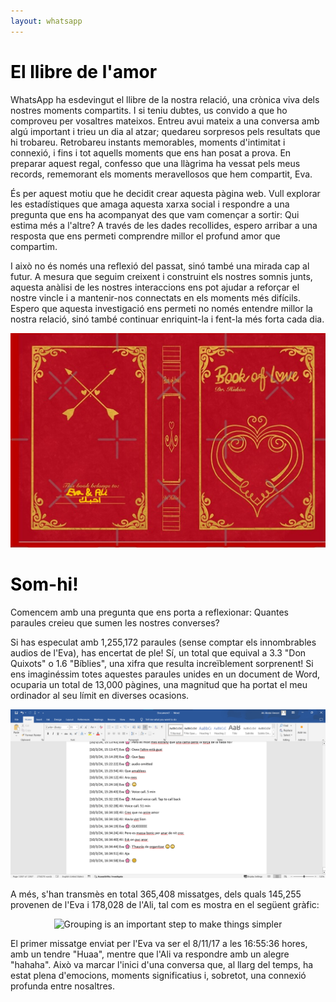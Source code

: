 ```yaml
---
layout: whatsapp
---
```


# <span style="color: #000000;">El llibre de l'amor</span>
<div>
<p>
WhatsApp ha esdevingut el llibre de la nostra relació, una crònica viva dels nostres moments compartits. I si teniu dubtes, us convido a que ho comproveu per vosaltres mateixos. Entreu avui mateix a una conversa amb algú important i trieu un dia al atzar; quedareu sorpresos pels resultats que hi trobareu. Retrobareu instants memorables, moments d'intimitat i connexió, i fins i tot aquells moments que ens han posat a prova. En preparar aquest regal, confesso que una llàgrima ha vessat pels meus records, rememorant els moments meravellosos que hem compartit, Eva.
</p>
<p>
És per aquest motiu que he decidit crear aquesta pàgina web. Vull explorar les estadístiques que amaga aquesta xarxa social i respondre a una pregunta que ens ha acompanyat des que vam començar a sortir: Qui estima més a l'altre? A través de les dades recollides, espero arribar a una resposta que ens permeti comprendre millor el profund amor que compartim.
</p>
<p>
I això no és només una reflexió del passat, sinó també una mirada cap al futur. A mesura que seguim creixent i construint els nostres somnis junts, aquesta anàlisi de les nostres interaccions ens pot ajudar a reforçar el nostre vincle i a mantenir-nos connectats en els moments més difícils. Espero que aquesta investigació ens permeti no només entendre millor la nostra relació, sinó també continuar enriquint-la i fent-la més forta cada dia.
</p>
<p>
</p>
</div>

<div style="text-align: center;">
  <img src="assets/img/Book of Love.jpg" alt="Grouping is an important step to make things simpler">
</div>




# <span style="color: #000000;">Som-hi!</span>

<div>
<p>
Comencem amb una pregunta que ens porta a reflexionar: Quantes paraules creieu que sumen les nostres converses?
</p>
<p>
Si has especulat amb 1,255,172 paraules (sense comptar els innombrables audios de l'Eva), has encertat de ple! Sí, un total que equival a 3.3 "Don Quixots" o 1.6 "Bíblies", una xifra que resulta increïblement sorprenent! Si ens imaginéssim totes aquestes paraules unides en un document de Word, ocuparia un total de 13,000 pàgines, una magnitud que ha portat el meu ordinador al seu límit en diverses ocasions.
</p>
<p>
</p>
<div style="text-align: center;">
  <img src="assets/img/Words_chat_ninos.png" alt="Grouping is an important step to make things simpler">
</div>
<p>
</p>
<p>
A més, s'han transmès en total 365,408 missatges, dels quals 145,255 provenen de l'Eva i 178,028 de l'Ali, tal com es mostra en el següent gràfic:
<div style="text-align: center;">
  <img src="assets/plots/Message_Words.html" alt="Grouping is an important step to make things simpler">
</div>
</p>
<p>
El primer missatge enviat per l'Eva va ser el 8/11/17 a les 16:55:36 hores, amb un tendre "Huaa", mentre que l'Ali va respondre amb un alegre "hahaha". Això va marcar l'inici d'una conversa que, al llarg del temps, ha estat plena d'emocions, moments significatius i, sobretot, una connexió profunda entre nosaltres.
</p>
<p>
</p>
</div>

